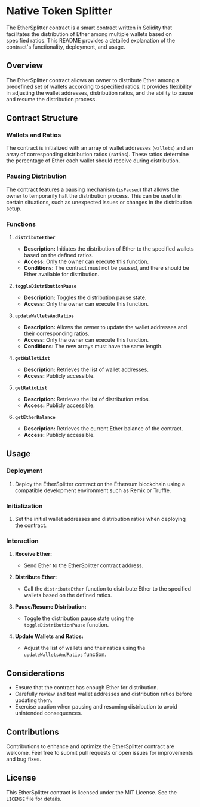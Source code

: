 # Native Token Splitter


The EtherSplitter contract is a smart contract written in Solidity that facilitates the distribution of Ether among multiple wallets based on specified ratios. This README provides a detailed explanation of the contract's functionality, deployment, and usage.

## Overview

The EtherSplitter contract allows an owner to distribute Ether among a predefined set of wallets according to specified ratios. It provides flexibility in adjusting the wallet addresses, distribution ratios, and the ability to pause and resume the distribution process.

## Contract Structure

### Wallets and Ratios

The contract is initialized with an array of wallet addresses (`wallets`) and an array of corresponding distribution ratios (`ratios`). These ratios determine the percentage of Ether each wallet should receive during distribution.

### Pausing Distribution

The contract features a pausing mechanism (`isPaused`) that allows the owner to temporarily halt the distribution process. This can be useful in certain situations, such as unexpected issues or changes in the distribution setup.

### Functions

1. **`distributeEther`**
   - **Description:** Initiates the distribution of Ether to the specified wallets based on the defined ratios.
   - **Access:** Only the owner can execute this function.
   - **Conditions:** The contract must not be paused, and there should be Ether available for distribution.

2. **`toggleDistributionPause`**
   - **Description:** Toggles the distribution pause state.
   - **Access:** Only the owner can execute this function.

3. **`updateWalletsAndRatios`**
   - **Description:** Allows the owner to update the wallet addresses and their corresponding ratios.
   - **Access:** Only the owner can execute this function.
   - **Conditions:** The new arrays must have the same length.

4. **`getWalletList`**
   - **Description:** Retrieves the list of wallet addresses.
   - **Access:** Publicly accessible.

5. **`getRatioList`**
   - **Description:** Retrieves the list of distribution ratios.
   - **Access:** Publicly accessible.

6. **`getEtherBalance`**
   - **Description:** Retrieves the current Ether balance of the contract.
   - **Access:** Publicly accessible.

## Usage

### Deployment

1. Deploy the EtherSplitter contract on the Ethereum blockchain using a compatible development environment such as Remix or Truffle.

### Initialization

1. Set the initial wallet addresses and distribution ratios when deploying the contract.

### Interaction

1. **Receive Ether:**
   - Send Ether to the EtherSplitter contract address.

2. **Distribute Ether:**
   - Call the `distributeEther` function to distribute Ether to the specified wallets based on the defined ratios.

3. **Pause/Resume Distribution:**
   - Toggle the distribution pause state using the `toggleDistributionPause` function.

4. **Update Wallets and Ratios:**
   - Adjust the list of wallets and their ratios using the `updateWalletsAndRatios` function.

## Considerations

- Ensure that the contract has enough Ether for distribution.
- Carefully review and test wallet addresses and distribution ratios before updating them.
- Exercise caution when pausing and resuming distribution to avoid unintended consequences.

## Contributions

Contributions to enhance and optimize the EtherSplitter contract are welcome. Feel free to submit pull requests or open issues for improvements and bug fixes.

## License

This EtherSplitter contract is licensed under the MIT License. See the `LICENSE` file for details.
